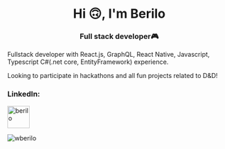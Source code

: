<h1 align="center">Hi 🙃, I'm Berilo</h1>
<h3 align="center">Full stack developer🎮</h3>

Fullstack developer with React.js, GraphQL, React Native, Javascript, Typescript C#(.net core, EntityFramework) experience.

Looking to participate in hackathons and all fun projects related to D&D!
<!--
**wberilo/wberilo** is a ✨ _special_ ✨ repository because its `README.md` (this file) appears on your GitHub profile.
Here are some ideas to get you started:
- 🔭 I’m currently working on ...
- 🌱 I’m currently learning ...
- 👯 I’m looking to collaborate on ...
- 🤔 I’m looking for help with ...
- 💬 Ask me about ...
- 📫 How to reach me: ...
- 😄 Pronouns: ...
- ⚡ Fun fact: ...
-->

<h3 align="left">LinkedIn:</h3>
<p align="left">
<a href="https://linkedin.com/in/berilo" target="blank"><img align="center" src="https://cdn.jsdelivr.net/gh/devicons/devicon/icons/linkedin/linkedin-original.svg" alt="berilo" height="50" width="50" /></a>
</p>

<p><img align="center" src="https://github-readme-streak-stats.herokuapp.com/?user=wberilo&theme=tokyonight" alt="wberilo" /></p>

<!-- [Top Langs](https://github-readme-stats.vercel.app/api/top-langs/?username=wberilo&theme=tokyonight)

-->
